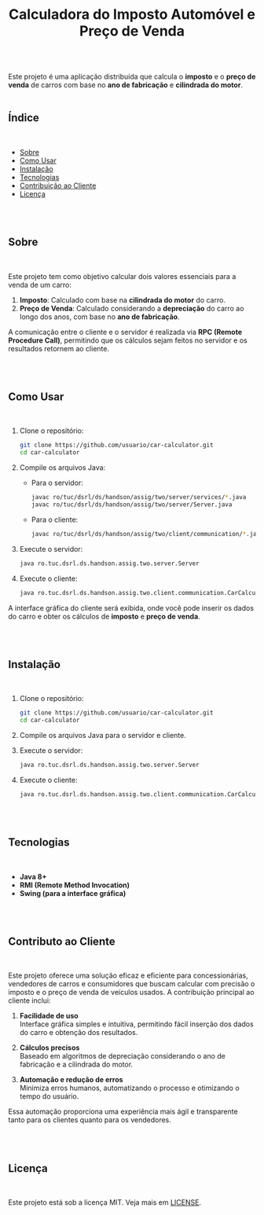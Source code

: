 <div style="text-align: center;">
  <h1 align="center">Calculadora do Imposto Automóvel e Preço de Venda</h1>
</div>

<br>
<br>

Este projeto é uma aplicação distribuída que calcula o **imposto** e o **preço de venda** de carros com base no **ano de fabricação** e **cilindrada do motor**.
<br>
<br>

## Índice
<br>


- [Sobre](#sobre)
- [Como Usar](#como-usar)
- [Instalação](#instalação)
- [Tecnologias](#tecnologias)
- [Contribuição ao Cliente](#contribuição-ao-cliente)
- [Licença](#licença)

<br>
<br>

## Sobre
<br>

Este projeto tem como objetivo calcular dois valores essenciais para a venda de um carro:

1. **Imposto**: Calculado com base na **cilindrada do motor** do carro.  
2. **Preço de Venda**: Calculado considerando a **depreciação** do carro ao longo dos anos, com base no **ano de fabricação**.

A comunicação entre o cliente e o servidor é realizada via **RPC (Remote Procedure Call)**, permitindo que os cálculos sejam feitos no servidor e os resultados retornem ao cliente.

<br>
<br>

## Como Usar
<br>

1. Clone o repositório:
    ```bash
    git clone https://github.com/usuario/car-calculator.git
    cd car-calculator
    ```

2. Compile os arquivos Java:
    - Para o servidor:
      ```bash
      javac ro/tuc/dsrl/ds/handson/assig/two/server/services/*.java
      javac ro/tuc/dsrl/ds/handson/assig/two/server/Server.java
      ```
    - Para o cliente:
      ```bash
      javac ro/tuc/dsrl/ds/handson/assig/two/client/communication/*.java
      ```

3. Execute o servidor:
    ```bash
    java ro.tuc.dsrl.ds.handson.assig.two.server.Server
    ```

4. Execute o cliente:
    ```bash
    java ro.tuc.dsrl.ds.handson.assig.two.client.communication.CarCalculatorGUI
    ```

A interface gráfica do cliente será exibida, onde você pode inserir os dados do carro e obter os cálculos de **imposto** e **preço de venda**.

<br>
<br>

## Instalação
<br>

1. Clone o repositório:
    ```bash
    git clone https://github.com/usuario/car-calculator.git
    cd car-calculator
    ```

2. Compile os arquivos Java para o servidor e cliente.

3. Execute o servidor:
    ```bash
    java ro.tuc.dsrl.ds.handson.assig.two.server.Server
    ```

4. Execute o cliente:
    ```bash
    java ro.tuc.dsrl.ds.handson.assig.two.client.communication.CarCalculatorGUI
    ```

<br>
<br>

## Tecnologias
<br>

- **Java 8+**  
- **RMI (Remote Method Invocation)**  
- **Swing (para a interface gráfica)**

<br>
<br>

## Contributo ao Cliente
<br>

Este projeto oferece uma solução eficaz e eficiente para concessionárias, vendedores de carros e consumidores que buscam calcular com precisão o imposto e o preço de venda de veículos usados. A contribuição principal ao cliente inclui:

1. **Facilidade de uso**  
   Interface gráfica simples e intuitiva, permitindo fácil inserção dos dados do carro e obtenção dos resultados.

2. **Cálculos precisos**  
   Baseado em algoritmos de depreciação considerando o ano de fabricação e a cilindrada do motor.

3. **Automação e redução de erros**  
   Minimiza erros humanos, automatizando o processo e otimizando o tempo do usuário.

Essa automação proporciona uma experiência mais ágil e transparente tanto para os clientes quanto para os vendedores.

<br>
<br>

## Licença
<br>

Este projeto está sob a licença MIT. Veja mais em [LICENSE](LICENSE).
